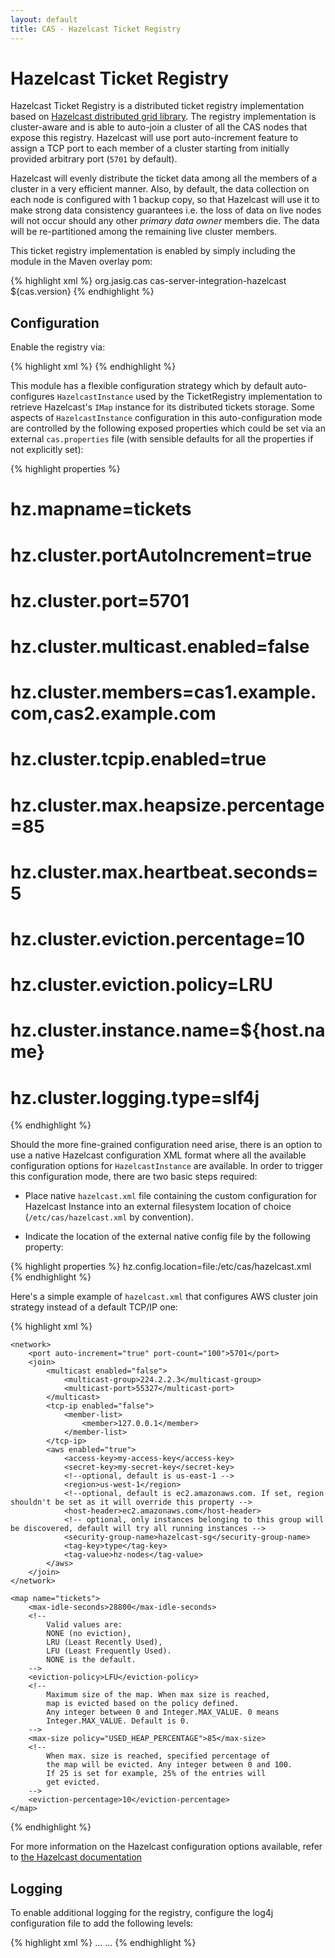 ```yaml
---
layout: default
title: CAS - Hazelcast Ticket Registry
---
```


# Hazelcast Ticket Registry

Hazelcast Ticket Registry is a distributed ticket registry implementation based on [Hazelcast distributed grid library](http://hazelcast.org/). The registry implementation is cluster-aware and is able to auto-join a cluster of all the CAS nodes that expose this registry. Hazelcast will use port auto-increment feature to assign a TCP port to each member of a cluster starting from initially provided arbitrary port (`5701` by default).

Hazelcast will evenly distribute the ticket data among all the members of a cluster in a very efficient manner. Also, by default, the data collection on each node is configured with 1 backup copy, so that Hazelcast will use it to make strong data consistency guarantees i.e. the loss of data on live nodes will not occur should any other *primary data owner* members die. The data will be re-partitioned among the remaining live cluster members.

This ticket registry implementation is enabled by simply including the module in the Maven overlay pom:

{% highlight xml %}
<dependency>
    <groupId>org.jasig.cas</groupId>
    <artifactId>cas-server-integration-hazelcast</artifactId>
    <version>${cas.version}</version>
</dependency>
{% endhighlight %}

## Configuration

Enable the registry via:

{% highlight xml %}
<alias name="hazelcastTicketRegistry" alias="ticketRegistry" />
{% endhighlight %}

This module has a flexible configuration strategy which by default auto-configures `HazelcastInstance` used by the TicketRegistry
implementation to retrieve Hazelcast's `IMap` instance for its distributed tickets storage. Some aspects of `HazelcastInstance`
configuration in this auto-configuration mode are controlled by the following exposed properties which could be set via
an external `cas.properties` file (with sensible defaults for all the properties if not explicitly set):

{% highlight properties %}
# hz.mapname=tickets
# hz.cluster.portAutoIncrement=true
# hz.cluster.port=5701
# hz.cluster.multicast.enabled=false
# hz.cluster.members=cas1.example.com,cas2.example.com
# hz.cluster.tcpip.enabled=true
# hz.cluster.max.heapsize.percentage=85
# hz.cluster.max.heartbeat.seconds=5
# hz.cluster.eviction.percentage=10
# hz.cluster.eviction.policy=LRU
# hz.cluster.instance.name=${host.name}
# hz.cluster.logging.type=slf4j
{% endhighlight %}

Should the more fine-grained configuration need arise, there is an option to use a native Hazelcast configuration XML format
where all the available configuration options for `HazelcastInstance` are available. In order to trigger this configuration mode,
there are two basic steps required:

* Place native `hazelcast.xml` file containing the custom configuration for Hazelcast Instance into an external filesystem location
  of choice (`/etc/cas/hazelcast.xml` by convention).

* Indicate the location of the external native config file by the following property:

{% highlight properties %}
hz.config.location=file:/etc/cas/hazelcast.xml
{% endhighlight %}

Here's a simple example of `hazelcast.xml` that configures AWS cluster join strategy instead of a default TCP/IP one:

{% highlight xml %}
<?xml version="1.0" encoding="UTF-8"?>
<hazelcast xsi:schemaLocation="http://www.hazelcast.com/schema/config hazelcast-config-3.6.xsd"
           xmlns="http://www.hazelcast.com/schema/config"
           xmlns:xsi="http://www.w3.org/2001/XMLSchema-instance">

    <network>
        <port auto-increment="true" port-count="100">5701</port>
        <join>
            <multicast enabled="false">
                <multicast-group>224.2.2.3</multicast-group>
                <multicast-port>55327</multicast-port>
            </multicast>
            <tcp-ip enabled="false">
                <member-list>
                    <member>127.0.0.1</member>
                </member-list>
            </tcp-ip>
            <aws enabled="true">
                <access-key>my-access-key</access-key>
                <secret-key>my-secret-key</secret-key>
                <!--optional, default is us-east-1 -->
                <region>us-west-1</region>
                <!--optional, default is ec2.amazonaws.com. If set, region shouldn't be set as it will override this property -->
                <host-header>ec2.amazonaws.com</host-header>
                <!-- optional, only instances belonging to this group will be discovered, default will try all running instances -->
                <security-group-name>hazelcast-sg</security-group-name>
                <tag-key>type</tag-key>
                <tag-value>hz-nodes</tag-value>
            </aws>
        </join>
    </network>

    <map name="tickets">
        <max-idle-seconds>28800</max-idle-seconds>
        <!--
            Valid values are:
            NONE (no eviction),
            LRU (Least Recently Used),
            LFU (Least Frequently Used).
            NONE is the default.
        -->
        <eviction-policy>LFU</eviction-policy>
        <!--
            Maximum size of the map. When max size is reached,
            map is evicted based on the policy defined.
            Any integer between 0 and Integer.MAX_VALUE. 0 means
            Integer.MAX_VALUE. Default is 0.
        -->
        <max-size policy="USED_HEAP_PERCENTAGE">85</max-size>
        <!--
            When max. size is reached, specified percentage of
            the map will be evicted. Any integer between 0 and 100.
            If 25 is set for example, 25% of the entries will
            get evicted.
        -->
        <eviction-percentage>10</eviction-percentage>
    </map>

</hazelcast>
{% endhighlight %}

For more information on the Hazelcast configuration options available, refer to [the Hazelcast documentation](http://docs.hazelcast.org/docs/3.6/manual/html/configuringhazelcast.html)

## Logging
To enable additional logging for the registry, configure the log4j configuration file to add the following
levels:

{% highlight xml %}
...
<AsyncLogger name="com.hazelcast" level="debug" additivity="false">
    <AppenderRef ref="console"/>
    <AppenderRef ref="file"/>
</AsyncLogger>
...
{% endhighlight %}
